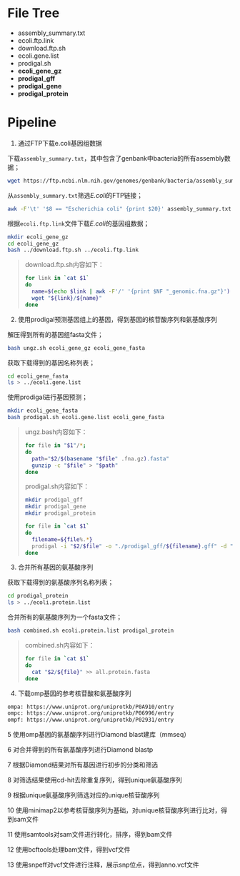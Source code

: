# File Tree

- assembly_summary.txt
- ecoli.ftp.link
- download.ftp.sh
- ecoli.gene.list
- prodigal.sh
- **ecoli_gene_gz**
- **prodigal_gff**
- **prodigal_gene**
- **prodigal_protein**

# Pipeline

1. 通过FTP下载e.coli基因组数据

下载`assembly_summary.txt`，其中包含了genbank中bacteria的所有assembly数据；

```bash
wget https://ftp.ncbi.nlm.nih.gov/genomes/genbank/bacteria/assembly_summary.txt
```

从`assembly_summary.txt`筛选*E.coli*的FTP链接；

```bash
awk -F'\t' '$8 == "Escherichia coli" {print $20}' assembly_summary.txt > ecoli.ftp.link
```

根据`ecoli.ftp.link`文件下载*E.coli*的基因组数据；

```bash
mkdir ecoli_gene_gz
cd ecoli_gene_gz
bash ../download.ftp.sh ../ecoli.ftp.link
```

> download.ftp.sh内容如下：
>
> ```bash
> for link in `cat $1`
> do
> 	name=$(echo $link | awk -F'/' '{print $NF "_genomic.fna.gz"}')
> 	wget "${link}/${name}"
> done
> ```
>

2. 使用prodigal预测基因组上的基因，得到基因的核苷酸序列和氨基酸序列

解压得到所有的基因组fasta文件；

```bash
bash ungz.sh ecoli_gene_gz ecoli_gene_fasta
```

获取下载得到的基因名称列表；

```bash
cd ecoli_gene_fasta
ls > ../ecoli.gene.list
```

使用prodigal进行基因预测；

```bash
mkdir ecoli_gene_fasta
bash prodigal.sh ecoli.gene.list ecoli_gene_fasta
```

> ungz.bash内容如下：
>
> ```bash
> for file in "$1"/*;
> do
> 	path="$2/$(basename "$file" .fna.gz).fasta"
>   gunzip -c "$file" > "$path"
> done
> ```
>
> prodigal.sh内容如下：
>
> ```bash 
> mkdir prodigal_gff
> mkdir prodigal_gene
> mkdir prodigal_protein
> 
> for file in `cat $1`
> do
>   filename=${file%.*}
>   prodigal -i "$2/$file" -o "./prodigal_gff/${filename}.gff" -d "./prodigal_gene/${filename}.gene.fasta" -a "./prodigal_protein/${filename}.protein.fasta" -p single
> done
> ```
>

3. 合并所有基因的氨基酸序列

获取下载得到的氨基酸序列名称列表；

```bash
cd prodigal_protein
ls > ../ecoli.protein.list
```

合并所有的氨基酸序列为一个fasta文件；

```bash
bash combined.sh ecoli.protein.list prodigal_protein
```

> combined.sh内容如下：
>
> ```bash 
> for file in `cat $1`
> do
> 	cat "$2/${file}" >> all.protein.fasta
> done
> ```
>

4. 下载omp基因的参考核苷酸和氨基酸序列

```txt
ompa: https://www.uniprot.org/uniprotkb/P0A910/entry
ompc: https://www.uniprot.org/uniprotkb/P06996/entry
ompf: https://www.uniprot.org/uniprotkb/P02931/entry
```



5 使用omp基因的氨基酸序列进行Diamond blast建库（mmseq）



6 对合并得到的所有氨基酸序列进行Diamond blastp



7 根据Diamond结果对所有基因进行初步的分类和筛选



8 对筛选结果使用cd-hit去除重复序列，得到unique氨基酸序列



9 根据unique氨基酸序列筛选对应的unique核苷酸序列



10 使用minimap2以参考核苷酸序列为基础，对unique核苷酸序列进行比对，得到sam文件



11 使用samtools对sam文件进行转化，排序，得到bam文件



12 使用bcftools处理bam文件，得到vcf文件



13 使用snpeff对vcf文件进行注释，展示snp位点，得到anno.vcf文件
